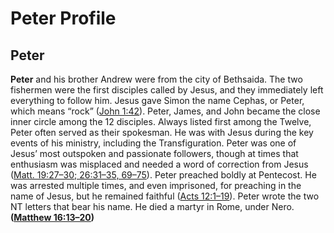 # Peter Profile

## Peter

**Peter** and his brother Andrew were from the city of Bethsaida. The two fishermen were the first disciples called by Jesus, and they immediately left everything to follow him. Jesus gave Simon the name Cephas, or Peter, which means “rock” ([John 1:42](https://www.esv.org/John+1%3A42/)). Peter, James, and John became the close inner circle among the 12 disciples. Always listed first among the Twelve, Peter often served as their spokesman. He was with Jesus during the key events of his ministry, including the Transfiguration. Peter was one of Jesus’ most outspoken and passionate followers, though at times that enthusiasm was misplaced and needed a word of correction from Jesus ([Matt. 19:27–30; 26:31–35, 69–75](https://www.esv.org/Matthew+19%3A27%E2%80%9330%2C+26%3A31%E2%80%9335%2C+26%3A69%E2%80%9375/)). Peter preached boldly at Pentecost. He was arrested multiple times, and even imprisoned, for preaching in the name of Jesus, but he remained faithful ([Acts 12:1–19](https://www.esv.org/Acts+12%3A1%E2%80%9319/)). Peter wrote the two NT letters that bear his name. He died a martyr in Rome, under Nero. **([Matthew 16:13–20](https://www.esv.org/Matthew+16%3A13%E2%80%9320/))**

